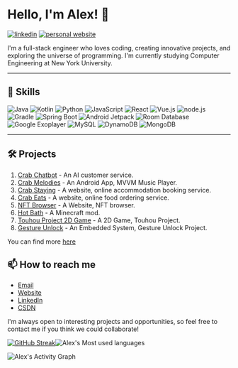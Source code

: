 # Hello, I'm Alex! 👋

[![linkedin](https://img.shields.io/badge/-LinkedIn-blue?style=flat-square&logo=Linkedin&logoColor=white)]([https://www.linkedin.com/in/alex-lee-13b585263/](https://www.linkedin.com/in/alex-li-13b585263/))
[![personal website](https://img.shields.io/badge/-Personal_Website-red?style=flat-square&logo=google-chrome&logoColor=white)](https://crabsatellite.com/)


I'm a full-stack engineer who loves coding, creating innovative projects, and exploring the universe of programming. I'm currently studying Computer Engineering at New York University.

---

## 🚀 Skills

![Java](https://img.shields.io/badge/-Java-red?style=flat-square&logo=java)
![Kotlin](https://img.shields.io/badge/-Kotlin-purple?style=flat-square&logo=kotlin)
![Python](https://img.shields.io/badge/-Python-blue?style=flat-square&logo=python)
![JavaScript](https://img.shields.io/badge/-JavaScript-yellow?style=flat-square&logo=javascript)
![React](https://img.shields.io/badge/-React-blue?style=flat-square&logo=react)
![Vue.js](https://img.shields.io/badge/-Vue.js-green?style=flat-square&logo=vue.js)
![node.js](https://img.shields.io/badge/-Node.js-green?style=flat-square&logo=node.js)
![Gradle](https://img.shields.io/badge/-Gradle-green?style=flat-square&logo=gradle)
![Spring Boot](https://img.shields.io/badge/-Spring_Boot-green?style=flat-square&logo=spring-boot)
![Android Jetpack](https://img.shields.io/badge/-Android_Jetpack-green?style=flat-square&logo=android)
![Room Database](https://img.shields.io/badge/-Room_Database-green?style=flat-square&logo=android)
![Google Exoplayer](https://img.shields.io/badge/-Google_Exoplayer-green?style=flat-square&logo=google)
![MySQL](https://img.shields.io/badge/-MySQL-orange?style=flat-square&logo=mysql)
![DynamoDB](https://img.shields.io/badge/-DynamoDB-orange?style=flat-square&logo=amazon-aws)
![MongoDB](https://img.shields.io/badge/-MongoDB-orange?style=flat-square&logo=mongodb)

---

## 🛠 Projects

1. [Crab Chatbot](https://crabsatellite.com/projects/practical_tools/crab_chatbot) - An AI customer service.
2. [Crab Melodies](https://crabsatellite.com/projects/web_projects/crab_melodies) - An Android App, MVVM Music Player.
3. [Crab Staying](https://crabsatellite.com/projects/web_projects/crab_stay) - A website, online accommodation booking service.
4. [Crab Eats](https://crabsatellite.com/projects/web_projects/crab_eats) - A website, online food ordering service.
5. [NFT Browser](https://crabsatellite.com/projects/web_projects/nft_browser) - A Website, NFT browser.
6. [Hot Bath](https://crabsatellite.com/projects/minecraft_mods/hotbath) - A Minecraft mod.
7. [Touhou Project 2D Game](https://crabsatellite.com/projects/games/touhou_project_2d) - A 2D Game, Touhou Project.
8. [Gesture Unlock](https://crabsatellite.com/projects/practical_tools/gesture_unlock) - An Embedded System, Gesture Unlock Project.

You can find more [here](https://crabsatellite.com)

## 📫 How to reach me

- [Email](mailto:ALFullStackEngineer@gmail.com)
- [Website](https://crabsatellite.com/)
- [LinkedIn](https://www.linkedin.com/in/alex-lee-13b585263/)
- [CSDN](https://blog.csdn.net/qq_62447747?spm=1010.2135.3001.5421)

I'm always open to interesting projects and opportunities, so feel free to contact me if you think we could collaborate!


[![GitHub Streak](https://streak-stats.demolab.com?user=crabsatellite&hide_border=true&date_format=M%20j%5B%2C%20Y%5D)](https://git.io/streak-stats)![Alex's Most used languages](https://github-readme-stats.vercel.app/api/top-langs/?username=crabsatellite&layout=compact&hide_border=true&langs_count=10)

![Alex's Activity Graph](https://github-readme-activity-graph.vercel.app/graph?username=crabsatellite&custom_title=Alex's%20Contribution%20Graph&theme=vue&bg_color=282827&hide_border=false&line=d1a01f&point=c58545&timezone=America/New_York)
